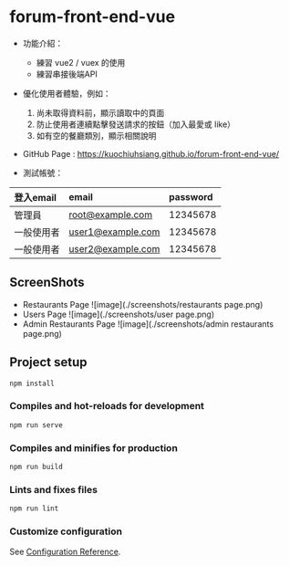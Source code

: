 # forum-front-end-vue
+ 功能介紹：
   + 練習 vue2 / vuex 的使用
   + 練習串接後端API
 
+ 優化使用者體驗，例如：
   1. 尚未取得資料前，顯示讀取中的頁面
   2. 防止使用者連續點擊發送請求的按鈕（加入最愛或 like）
   3. 如有空的餐廳類別，顯示相關說明

+ GitHub Page :
https://kuochiuhsiang.github.io/forum-front-end-vue/

+ 測試帳號：

| 登入email    |  email  |  password  |
| :-------   | :----  | :----  |
| 管理員      | root@example.com   |   12345678    |
| 一般使用者        |   user1@example.com   |   12345678   |
| 一般使用者        |   user2@example.com   |   12345678   |

## ScreenShots
   * Restaurants Page
   ![image](./screenshots/restaurants page.png)
   * Users Page
   ![image](./screenshots/user page.png)
   * Admin Restaurants Page
   ![image](./screenshots/admin restaurants page.png)
   
## Project setup
```
npm install
```

### Compiles and hot-reloads for development
```
npm run serve
```

### Compiles and minifies for production
```
npm run build
```

### Lints and fixes files
```
npm run lint
```

### Customize configuration
See [Configuration Reference](https://cli.vuejs.org/config/).
